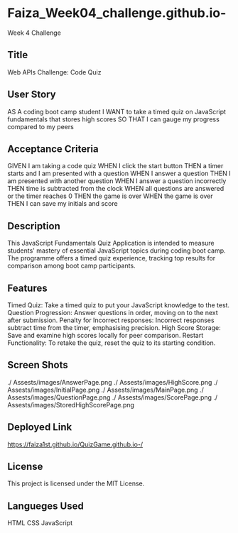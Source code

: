 # Faiza_Week04_challenge.github.io-
Week 4 Challenge 

## Title 
Web APIs Challenge: Code Quiz

## User Story
AS A coding boot camp student
I WANT to take a timed quiz on JavaScript fundamentals that stores high scores
SO THAT I can gauge my progress compared to my peers

## Acceptance Criteria
GIVEN I am taking a code quiz
WHEN I click the start button
THEN a timer starts and I am presented with a question
WHEN I answer a question
THEN I am presented with another question
WHEN I answer a question incorrectly
THEN time is subtracted from the clock
WHEN all questions are answered or the timer reaches 0
THEN the game is over
WHEN the game is over
THEN I can save my initials and score

## Description
This JavaScript Fundamentals Quiz Application is intended to measure students' mastery of essential JavaScript topics during coding boot camp. The programme offers a timed quiz experience, tracking top results for comparison among boot camp participants.

## Features
Timed Quiz: Take a timed quiz to put your JavaScript knowledge to the test.
Question Progression: Answer questions in order, moving on to the next after submission.
Penalty for Incorrect responses: Incorrect responses subtract time from the timer, emphasising precision.
High Score Storage: Save and examine high scores locally for peer comparison.
Restart Functionality: To retake the quiz, reset the quiz to its starting condition.

## Screen Shots 
./ Assests/images/AnswerPage.png
./ Assests/images/HighScore.png
./ Assests/images/InitialPage.png
./ Assests/images/MainPage.png
./ Assests/images/QuestionPage.png
./ Assests/images/ScorePage.png
./ Assests/images/StoredHighScorePage.png

## Deployed Link
https://faiza1st.github.io/QuizGame.github.io-/

## License
This project is licensed under the MIT License.


## Langueges  Used
HTML
CSS
JavaScript
